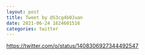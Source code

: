 ```yaml
--- 
layout: post 
title: Tweet by @S3cg4b0Juan 
date: 2021-06-24 1624601516 
categories: twitter 
--- 
```

https://twitter.com/o/status/1408306927344492547